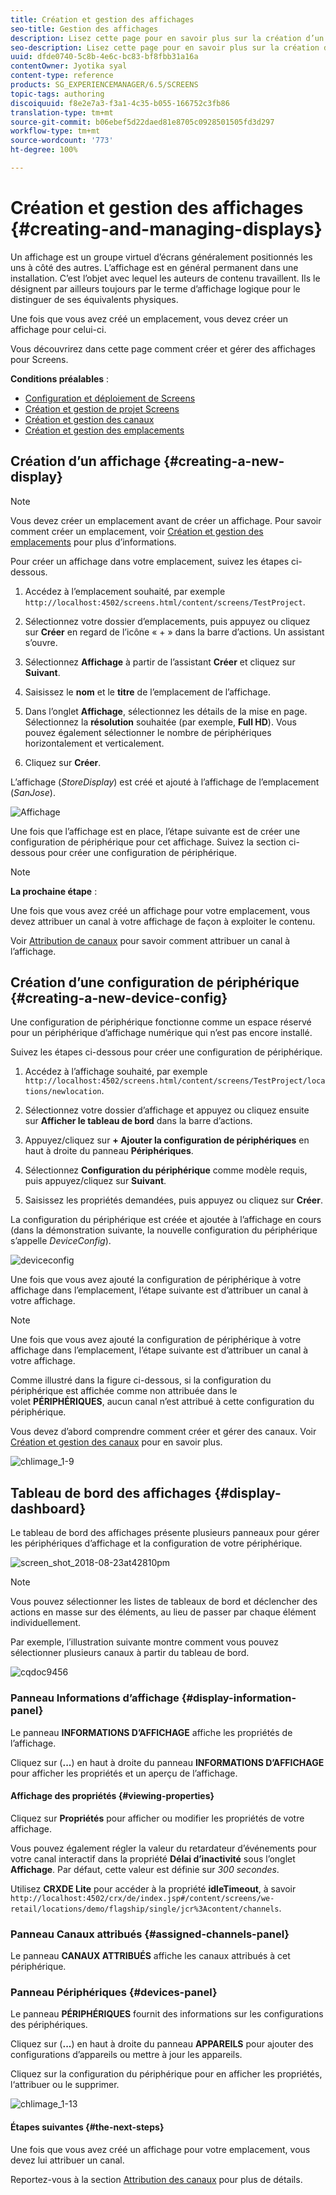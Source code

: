 ```yaml
---
title: Création et gestion des affichages
seo-title: Gestion des affichages
description: Lisez cette page pour en savoir plus sur la création d’un affichage et d’une configuration de périphérique. Vous y trouverez également des informations sur le tableau de bord des affichages.
seo-description: Lisez cette page pour en savoir plus sur la création d’un affichage et d’une configuration de périphérique. Vous y trouverez également des informations sur le tableau de bord des affichages.
uuid: dfde0740-5c8b-4e6c-bc83-bf8fbb31a16a
contentOwner: Jyotika syal
content-type: reference
products: SG_EXPERIENCEMANAGER/6.5/SCREENS
topic-tags: authoring
discoiquuid: f8e2e7a3-f3a1-4c35-b055-166752c3fb86
translation-type: tm+mt
source-git-commit: b06ebef5d22daed81e8705c0928501505fd3d297
workflow-type: tm+mt
source-wordcount: '773'
ht-degree: 100%

---
```



# Création et gestion des affichages {#creating-and-managing-displays}

Un affichage est un groupe virtuel d’écrans généralement positionnés les uns à côté des autres. L’affichage est en général permanent dans une installation. C’est l’objet avec lequel les auteurs de contenu travaillent. Ils le désignent par ailleurs toujours par le terme d’affichage logique pour le distinguer de ses équivalents physiques.

Une fois que vous avez créé un emplacement, vous devez créer un affichage pour celui-ci.

Vous découvrirez dans cette page comment créer et gérer des affichages pour Screens.

**Conditions préalables** :

* [Configuration et déploiement de Screens](configuring-screens-introduction.md)
* [Création et gestion de projet Screens](creating-a-screens-project.md)
* [Création et gestion des canaux](managing-channels.md)
* [Création et gestion des emplacements](managing-locations.md)

## Création d’un affichage {#creating-a-new-display}

>[!NOTE]
>
>Vous devez créer un emplacement avant de créer un affichage. Pour savoir comment créer un emplacement, voir [Création et gestion des emplacements](managing-locations.md) pour plus d’informations.

Pour créer un affichage dans votre emplacement, suivez les étapes ci-dessous.

1. Accédez à l’emplacement souhaité, par exemple `http://localhost:4502/screens.html/content/screens/TestProject`.
1. Sélectionnez votre dossier d’emplacements, puis appuyez ou cliquez sur **Créer** en regard de l’icône « + » dans la barre d’actions. Un assistant s’ouvre.
1. Sélectionnez **Affichage** à partir de l’assistant **Créer** et cliquez sur **Suivant**.

1. Saisissez le **nom** et le **titre** de l’emplacement de l’affichage.

1. Dans l’onglet **Affichage**, sélectionnez les détails de la mise en page. Sélectionnez la **résolution** souhaitée (par exemple, **Full HD**). Vous pouvez également sélectionner le nombre de périphériques horizontalement et verticalement.

1. Cliquez sur **Créer**.

L’affichage (*StoreDisplay*) est créé et ajouté à l’affichage de l’emplacement (*SanJose*).

![Affichage](assets/display.gif)

Une fois que l’affichage est en place, l’étape suivante est de créer une configuration de périphérique pour cet affichage. Suivez la section ci-dessous pour créer une configuration de périphérique.

>[!NOTE]
>
>**La prochaine étape** :
>
>Une fois que vous avez créé un affichage pour votre emplacement, vous devez attribuer un canal à votre affichage de façon à exploiter le contenu.
>
>Voir [Attribution de canaux](channel-assignment.md) pour savoir comment attribuer un canal à l’affichage.

## Création d’une configuration de périphérique {#creating-a-new-device-config}

Une configuration de périphérique fonctionne comme un espace réservé pour un périphérique d’affichage numérique qui n’est pas encore installé.

Suivez les étapes ci-dessous pour créer une configuration de périphérique.

1. Accédez à l’affichage souhaité, par exemple `http://localhost:4502/screens.html/content/screens/TestProject/locations/newlocation`.
1. Sélectionnez votre dossier d’affichage et appuyez ou cliquez ensuite sur **Afficher le tableau de bord** dans la barre d’actions.
1. Appuyez/cliquez sur **+ Ajouter la configuration de périphériques** en haut à droite du panneau **Périphériques**.

1. Sélectionnez **Configuration du périphérique** comme modèle requis, puis appuyez/cliquez sur **Suivant**.

1. Saisissez les propriétés demandées, puis appuyez ou cliquez sur **Créer**.

La configuration du périphérique est créée et ajoutée à l’affichage en cours (dans la démonstration suivante, la nouvelle configuration du périphérique s’appelle *DeviceConfig*).

![deviceconfig](assets/deviceconfig.gif)

Une fois que vous avez ajouté la configuration de périphérique à votre affichage dans l’emplacement, l’étape suivante est d’attribuer un canal à votre affichage.

>[!NOTE]
>
>Une fois que vous avez ajouté la configuration de périphérique à votre affichage dans l’emplacement, l’étape suivante est d’attribuer un canal à votre affichage.
>
>Comme illustré dans la figure ci-dessous, si la configuration du périphérique est affichée comme non attribuée dans le volet **PÉRIPHÉRIQUES**, aucun canal n’est attribué à cette configuration du périphérique.
>
>Vous devez d’abord comprendre comment créer et gérer des canaux. Voir [Création et gestion des canaux](managing-channels.md) pour en savoir plus.

![chlimage_1-9](assets/chlimage_1-9.png)

## Tableau de bord des affichages {#display-dashboard}

Le tableau de bord des affichages présente plusieurs panneaux pour gérer les périphériques d’affichage et la configuration de votre périphérique.

![screen_shot_2018-08-23at42810pm](assets/screen_shot_2018-08-23at42810pm.png)

>[!NOTE]
>
>Vous pouvez sélectionner les listes de tableaux de bord et déclencher des actions en masse sur des éléments, au lieu de passer par chaque élément individuellement.
>
>Par exemple, l’illustration suivante montre comment vous pouvez sélectionner plusieurs canaux à partir du tableau de bord.

![cqdoc9456](assets/cqdoc9456.gif)

### Panneau Informations d’affichage {#display-information-panel}

Le panneau **INFORMATIONS D’AFFICHAGE** affiche les propriétés de l’affichage.

Cliquez sur (**...**) en haut à droite du panneau **INFORMATIONS D’AFFICHAGE** pour afficher les propriétés et un aperçu de l’affichage.


#### Affichage des propriétés {#viewing-properties}

Cliquez sur **Propriétés** pour afficher ou modifier les propriétés de votre affichage.

Vous pouvez également régler la valeur du retardateur d’événements pour votre canal interactif dans la propriété **Délai d’inactivité** sous l’onglet **Affichage**. Par défaut, cette valeur est définie sur *300 secondes*.

Utilisez **CRXDE Lite** pour accéder à la propriété **idleTimeout**, à savoir `http://localhost:4502/crx/de/index.jsp#/content/screens/we-retail/locations/demo/flagship/single/jcr%3Acontent/channels`.


### Panneau Canaux attribués {#assigned-channels-panel}

Le panneau **CANAUX ATTRIBUÉS** affiche les canaux attribués à cet périphérique.


### Panneau Périphériques {#devices-panel}

Le panneau **PÉRIPHÉRIQUES** fournit des informations sur les configurations des périphériques.

Cliquez sur (**...**) en haut à droite du panneau **APPAREILS** pour ajouter des configurations d’appareils ou mettre à jour les appareils.

Cliquez sur la configuration du périphérique pour en afficher les propriétés, l‘attribuer ou le supprimer.

![chlimage_1-13](assets/chlimage_1-13.png)

#### Étapes suivantes {#the-next-steps}

Une fois que vous avez créé un affichage pour votre emplacement, vous devez lui attribuer un canal.

Reportez-vous à la section [Attribution des canaux](channel-assignment.md) pour plus de détails.
